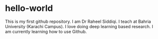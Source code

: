 # hello-world
This is my first github repository.
I am Dr Raheel Siddiqi. I teach at Bahria University (Karachi Campus). I love doing deep learning based research. I am currently learning how to use Github.
